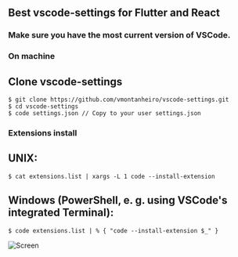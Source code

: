## Best vscode-settings for Flutter and React

### Make sure you have the most current version of VSCode.

### On machine

## Clone vscode-settings
```
$ git clone https://github.com/vmontanheiro/vscode-settings.git
$ cd vscode-settings
$ code settings.json // Copy to your user settings.json
```

### Extensions install
## UNIX:

```
$ cat extensions.list | xargs -L 1 code --install-extension
```

## Windows (PowerShell, e. g. using VSCode's integrated Terminal):
```
$ code extensions.list | % { "code --install-extension $_" }
```

![Screen](https://raw.githubusercontent.com/vmontanheiro/vscode-settings/master/vscode.png)

